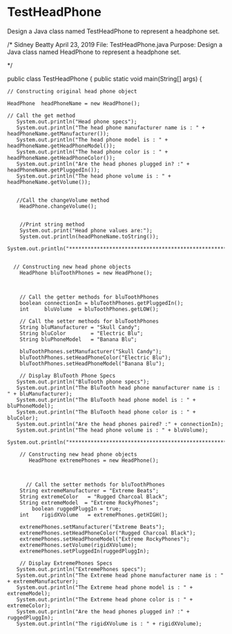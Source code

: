 # TestHeadPhone
Design a Java class named TestHeadPhone to represent a headphone set.

/* 
Sidney Beatty
April 23, 2019
File: TestHeadPhone.java
Purpose: Design a Java class named
HeadPhone to represent a headphone 
set.

*/



public class TestHeadPhone {
	public static void main(String[] args)  {   
	
	// Constructing original head phone object 
	
	HeadPhone  headPhoneName = new HeadPhone();
	
	// Call the get method
	   System.out.println("Head phone specs");
	   System.out.println("The head phone manufacturer name is : " + headPhoneName.getManufacturer());
	   System.out.println("The head phone model is : " + headPhoneName.getHeadPhoneModel());
	   System.out.println("The head phone color is : " + headPhoneName.getHeadPhoneColor());
	   System.out.println("Are the head phones plugged in? :" + headPhoneName.getPluggedIn());
	   System.out.println("The head phone volume is : " + headPhoneName.getVolume());
	   
	   
	   //Call the changeVolume method
	    HeadPhone.changeVolume();
		
		
		//Print string method
		System.out.print("Head phone values are:");
		System.out.println(headPhoneName.toString());
		System.out.println("**********************************************************************");
		
		
	  // Constructing new head phone objects
	    HeadPhone bluToothPhones = new HeadPhone();
		
		
		
		// Call the getter methods for bluToothPhones 
		boolean connectionIn = bluToothPhones.getPluggedIn();
		int     bluVolume  = bluToothPhones.getLOW();
		
		// Call the setter methods for bluToothPhones
		String bluManufacturer = "Skull Candy";
		String bluColor        = "Electric Blu";
		String bluPhoneModel   = "Banana Blu";
		
		bluToothPhones.setManufacturer("Skull Candy");
		bluToothPhones.setHeadPhoneColor("Electric Blu");
		bluToothPhones.setHeadPhoneModel("Banana Blu");
		
		// Display BluTooth Phone Specs
	   System.out.println("BluTooth phone specs");
	   System.out.println("The BluTooth head phone manufacturer name is : " + bluManufacturer);
	   System.out.println("The BluTooth head phone model is : " + bluPhoneModel);
	   System.out.println("The BluTooth head phone color is : " + bluColor);
	   System.out.println("Are the head phones paired? :" + connectionIn);
	   System.out.println("The head phone volume is : " + bluVolume);
	   System.out.println("**********************************************************************");
		
		// Constructing new head phone objects
	       HeadPhone extremePhones = new HeadPhone();
		
	
		
		  // Call the setter methods for bluToothPhones
		String extremeManufacturer = "Extreme Beats";
		String extremeColor   = "Rugged Charcoal Black";
		String extremeModel  = "Extreme RockyPhones";
	        boolean ruggedPluggIn = true;
		int    rigidXVolume   = extremePhones.getHIGH(); 
		
		extremePhones.setManufacturer("Extreme Beats");
		extremePhones.setHeadPhoneColor("Rugged Charcoal Black");
		extremePhones.setHeadPhoneModel("Extreme RockyPhones");
		extremePhones.setVolume(rigidXVolume);
		extremePhones.setPluggedIn(ruggedPluggIn);
		
		// Display ExtremePhones Specs
	   System.out.println("ExtremePhones specs");
	   System.out.println("The Extreme head phone manufacturer name is : " + extremeManufacturer);
	   System.out.println("The Extreme head phone model is : " + extremeModel);
	   System.out.println("The Extreme head phone color is : " + extremeColor);
	   System.out.println("Are the head phones plugged in? :" + ruggedPluggIn);
	   System.out.println("The rigidXVolume is : " + rigidXVolume);
